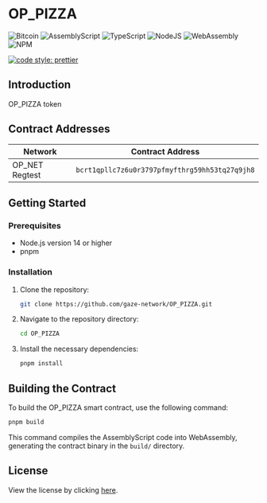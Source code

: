 # OP_PIZZA

![Bitcoin](https://img.shields.io/badge/Bitcoin-000?style=for-the-badge&logo=bitcoin&logoColor=white)
![AssemblyScript](https://img.shields.io/badge/assembly%20script-%23000000.svg?style=for-the-badge&logo=assemblyscript&logoColor=white)
![TypeScript](https://img.shields.io/badge/TypeScript-007ACC?style=for-the-badge&logo=typescript&logoColor=white)
![NodeJS](https://img.shields.io/badge/Node%20js-339933?style=for-the-badge&logo=nodedotjs&logoColor=white)
![WebAssembly](https://img.shields.io/badge/WebAssembly-654FF0?style=for-the-badge&logo=webassembly&logoColor=white)
![NPM](https://img.shields.io/badge/npm-CB3837?style=for-the-badge&logo=npm&logoColor=white)

[![code style: prettier](https://img.shields.io/badge/code_style-prettier-ff69b4.svg?style=flat-square)](https://github.com/prettier/prettier)

## Introduction

OP_PIZZA token

## Contract Addresses
| Network        | Contract Address                               |
| -------------- | ---------------------------------------------- |
| OP_NET Regtest | `bcrt1qpllc7z6u0r3797pfmyfthrg59hh53tq27q9jh8` |

## Getting Started

### Prerequisites

- Node.js version 14 or higher
- pnpm

### Installation

1. Clone the repository:
   ```bash
   git clone https://github.com/gaze-network/OP_PIZZA.git
   ```
2. Navigate to the repository directory:
   ```bash
   cd OP_PIZZA
   ```
3. Install the necessary dependencies:
   ```bash
   pnpm install
   ```

## Building the Contract

To build the OP_PIZZA smart contract, use the following command:

```bash
pnpm build
```

This command compiles the AssemblyScript code into WebAssembly, generating the contract binary in the `build/`
directory.

## License

View the license by clicking [here](https://github.com/btc-vision/wbtc/blob/main/LICENSE.md).
